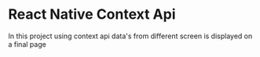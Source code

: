 # React Native Context Api

In this project using context api data's from different screen is displayed on a  final page
